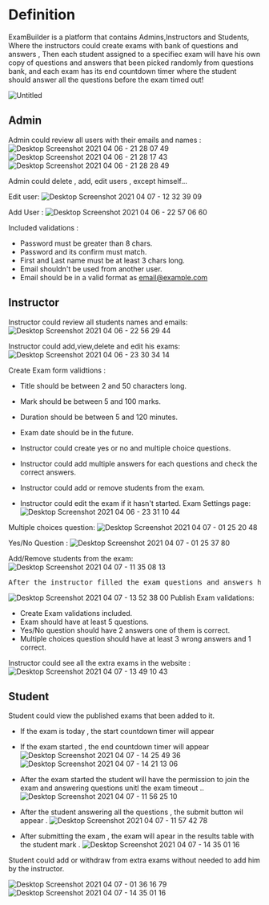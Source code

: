 <h1>Definition</h1>
<p>ExamBuilder is a platform that contains Admins,Instructors and Students, Where the instructors could create exams with bank of questions and answers ,
Then each student assigned to a specifiec exam will have his own copy of questions and answers that been picked randomly from questions bank,
and each exam has its end countdown timer where the student should answer all the questions before the exam timed out!</p>


![Untitled](https://user-images.githubusercontent.com/74168043/113866240-c1216c80-97b5-11eb-8620-f9f66ea0f4bf.png)

<h2>Admin</h2>

Admin could review all users with their emails and names :
![Desktop Screenshot 2021 04 06 - 21 28 07 49](https://user-images.githubusercontent.com/74168043/113844215-ed7cbf00-979c-11eb-8428-bcfaa10a1a99.png)
![Desktop Screenshot 2021 04 06 - 21 28 17 43](https://user-images.githubusercontent.com/74168043/113844235-f1a8dc80-979c-11eb-9fda-a66941db2c73.png)
![Desktop Screenshot 2021 04 06 - 21 28 28 49](https://user-images.githubusercontent.com/74168043/113844248-f40b3680-979c-11eb-8b88-0520b891575b.png)

Admin could delete , add, edit users , except himself...

Edit user:
![Desktop Screenshot 2021 04 07 - 12 32 39 09](https://user-images.githubusercontent.com/74168043/113844692-6f6ce800-979d-11eb-8321-5da12c390261.png)

Add User :
![Desktop Screenshot 2021 04 06 - 22 57 06 60](https://user-images.githubusercontent.com/74168043/113844834-94f9f180-979d-11eb-9452-3283632f4430.png)

 Included validations :
- Password must be greater than 8 chars.
- Password and its confirm must match.
- First and Last name must be at least 3 chars long.
- Email shouldn't be used from another user.
- Email should be in a valid format as email@example.com

<h2>Instructor</h2>

Instructor could review all students names and emails:
![Desktop Screenshot 2021 04 06 - 22 56 29 44](https://user-images.githubusercontent.com/74168043/113845779-86600a00-979e-11eb-930f-1ab6532a821c.png)

Instructor could add,view,delete and edit his exams:
![Desktop Screenshot 2021 04 06 - 23 30 34 14](https://user-images.githubusercontent.com/74168043/113847322-089cfe00-97a0-11eb-91f4-e6aa8cf2c8e3.png)

Create Exam form validtions :
 - Title should be between 2 and 50 characters long.
 - Mark should be between 5 and 100 marks.
 - Duration should be between 5 and 120 minutes.
 - Exam date should be in the future.

- Instructor could create yes or no and multiple choice questions.
- Instructor could add multiple answers for each questions and check the correct answers.
- Instructor could add or remove students from the exam.
- Instructor could edit the exam if it hasn't started.
Exam Settings page:
![Desktop Screenshot 2021 04 06 - 23 31 10 44](https://user-images.githubusercontent.com/74168043/113850087-c6c18700-97a2-11eb-8706-db75bf821dd4.png)

Multiple choices question:
![Desktop Screenshot 2021 04 07 - 01 25 20 48](https://user-images.githubusercontent.com/74168043/113853607-8401ae00-97a6-11eb-9d72-3b119f18a985.png)

Yes/No Question :
![Desktop Screenshot 2021 04 07 - 01 25 37 80](https://user-images.githubusercontent.com/74168043/113853760-b57a7980-97a6-11eb-984c-a9ef5dc9f87c.png)

Add/Remove students from the exam:
![Desktop Screenshot 2021 04 07 - 11 35 08 13](https://user-images.githubusercontent.com/74168043/113854011-07230400-97a7-11eb-8557-3b0928c915a0.png)

<pre>After the instructor filled the exam questions and answers he could publish the exam so it could be shown by students</pre>
![Desktop Screenshot 2021 04 07 - 13 52 38 00](https://user-images.githubusercontent.com/74168043/113855301-8d8c1580-97a8-11eb-83d8-22ed095fd53b.png)
Publish Exam validations:
- Create Exam validations included.
- Exam should have at least 5 questions.
- Yes/No question should have 2 answers one of them is correct.
- Multiple choices question should have at least 3 wrong answers and 1 correct.

Instructor could see all the extra exams in the website :
![Desktop Screenshot 2021 04 07 - 13 49 10 43](https://user-images.githubusercontent.com/74168043/113854977-28d0bb00-97a8-11eb-93b5-4fdf1c187985.png)

<h2>Student</h2>

Student could view the published exams that been added to it.
 * If the exam is today , the start countdown timer will appear
 * If the exam started , the end countdown timer will appear
![Desktop Screenshot 2021 04 07 - 14 25 49 36](https://user-images.githubusercontent.com/74168043/113859150-40f70900-97ad-11eb-8b9b-e03116e5bca1.png)
![Desktop Screenshot 2021 04 07 - 14 21 13 06](https://user-images.githubusercontent.com/74168043/113859168-448a9000-97ad-11eb-911e-232cce0eeb93.png)
* After the exam started the student will have the permission to join the exam and answering questions unitl the exam timeout .. 
![Desktop Screenshot 2021 04 07 - 11 56 25 10](https://user-images.githubusercontent.com/74168043/113859519-aa771780-97ad-11eb-8442-b4d18460a352.png)
* After the student answering all the questions , the submit button wil appear .
![Desktop Screenshot 2021 04 07 - 11 57 42 78](https://user-images.githubusercontent.com/74168043/113859703-e316f100-97ad-11eb-928d-3db6d9a01d6e.png)

* After submitting the exam , the exam will apear in the results table with the student mark .
![Desktop Screenshot 2021 04 07 - 14 35 01 16](https://user-images.githubusercontent.com/74168043/113860266-81a35200-97ae-11eb-8e56-63e10b500f0f.png)

Student could add or withdraw from extra exams without needed to add him by the instructor.

![Desktop Screenshot 2021 04 07 - 01 36 16 79](https://user-images.githubusercontent.com/74168043/113860716-05f5d500-97af-11eb-8d95-3b8625bd1ae3.png)
![Desktop Screenshot 2021 04 07 - 14 35 01 16](https://user-images.githubusercontent.com/74168043/113860763-15751e00-97af-11eb-929b-8ea1e3492b8b.png)






